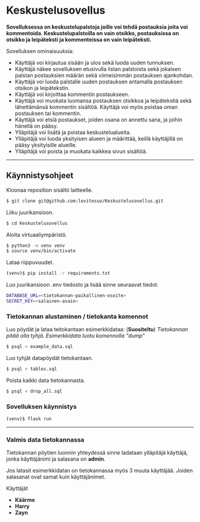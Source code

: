 # Keskustelusovellus

__Sovelluksessa on keskustelupalstoja joille voi tehdä postauksia joita voi kommentoida.
Keskustelupalstoilla on vain otsikko, postauksissa on otsikko ja leipäteksti ja kommenteissa on vain leipäteksti.__

Sovelluksen ominaisuuksia:

* Käyttäjä voi kirjautua sisään ja ulos sekä luoda uuden tunnuksen.
* Käyttäjä näkee sovelluksen etusivulla listan palstoista sekä jokaisen palstan postauksien määrän sekä viimeisimmän postauksen ajankohdan.
* Käyttäjä voi luoda palstalle uuden postauksen antamalla postauksen otsikon ja leipätekstin.
* Käyttäjä voi kirjoittaa kommentin postaukseen.
* Käyttäjä voi muokata luomansa postauksen otsikkoa ja leipätekstiä sekä lähettämänsä kommentin sisältöä. Käyttäjä voi myös poistaa oman postauksen tai kommentin.
* Käyttäjä voi etsiä postaukset, joiden osana on annettu sana, ja joihin hänellä on pääsy.
* Ylläpitäjä voi lisätä ja poistaa keskustelualueita.
* Ylläpitäjä voi luoda yksityisen alueen ja määrittää, keillä käyttäjillä on pääsy yksityisille alueille.
* Ylläpitäjä voi poista ja muokata kaikkea sivun sisältöä.
___
## Käynnistysohjeet
Kloonaa reposition sisältö laitteelle.
```sh
$ git clone git@github.com:levitesuo/Keskustelusovellus.git
```
Liiku juurikansioon.
```sh
$ cd Keskustelusovellus
```
Aloita virtuaaliympäristö.
```sh
$ python3 -m venv venv
$ source venv/bin/activate
```
Lataa riippuvuudet.
```sh
(venv)$ pip install -r requirements.txt
```
Luo juurikansioon .env tiedosto ja lisää sinne seuraavat tiedot.
```sh
DATABASE_URL=<tietokannan-paikallinen-osoite>
SECRET_KEY=<salainen-avain>
```
### Tietokannan alustaminen / tietokanta komennot
Luo pöydät ja lataa teitokantaan esimerkkidataa: (__Suositeltu__)
_Tietokannan pitää olla tyhjä. Esimerkkidata luotu komennolla "dump"_
```sh
$ psql < example_data.sql
```
Luo tyhjät datapöydät tietokantaan.
```sh
$ psql < tables.sql
```
Poista kaikki data tietokannasta.
```sh
$ psql < drop_all.sql
```
### Sovelluksen käynnistys
```sh
(venv)$ flask run
```
___

### Valmis data tietokannassa
Tietokannan pöytien luonnin yhteydessä sinne ladataan ylläpitäjä käyttäjä, jonka käyttäjänimi ja salasana on __admin__.

Jos latasit esimerkkidatan on tietokannassa myös 3 muuta käyttäjää. Joiden salasanat ovat samat kuin käyttäjänimet.

Käyttäjät
* __Käärme__
* __Harry__
* __Zayn__
